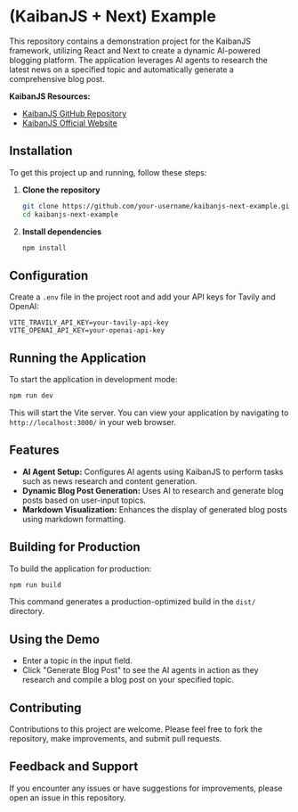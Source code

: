 # (KaibanJS + Next) Example

This repository contains a demonstration project for the KaibanJS framework, utilizing React and Next to create a dynamic AI-powered blogging platform. The application leverages AI agents to research the latest news on a specified topic and automatically generate a comprehensive blog post.

**KaibanJS Resources:**
- [KaibanJS GitHub Repository](https://github.com/kaiban-ai/KaibanJS)
- [KaibanJS Official Website](https://www.kaibanjs.com/)

## Installation

To get this project up and running, follow these steps:

1. **Clone the repository**

   ```bash
   git clone https://github.com/your-username/kaibanjs-next-example.git
   cd kaibanjs-next-example
   ```

2. **Install dependencies**

   ```bash
   npm install
   ```

## Configuration

Create a `.env` file in the project root and add your API keys for Tavily and OpenAI:

```
VITE_TRAVILY_API_KEY=your-tavily-api-key
VITE_OPENAI_API_KEY=your-openai-api-key
```

## Running the Application

To start the application in development mode:

```bash
npm run dev
```

This will start the Vite server. You can view your application by navigating to `http://localhost:3000/` in your web browser.

## Features

- **AI Agent Setup:** Configures AI agents using KaibanJS to perform tasks such as news research and content generation.
- **Dynamic Blog Post Generation:** Uses AI to research and generate blog posts based on user-input topics.
- **Markdown Visualization:** Enhances the display of generated blog posts using markdown formatting.

## Building for Production

To build the application for production:

```bash
npm run build
```

This command generates a production-optimized build in the `dist/` directory.

## Using the Demo

- Enter a topic in the input field.
- Click "Generate Blog Post" to see the AI agents in action as they research and compile a blog post on your specified topic.

## Contributing

Contributions to this project are welcome. Please feel free to fork the repository, make improvements, and submit pull requests.

## Feedback and Support

If you encounter any issues or have suggestions for improvements, please open an issue in this repository.